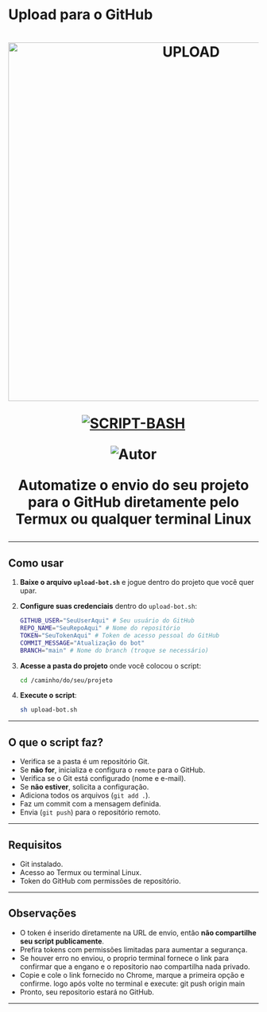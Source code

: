 # Upload para o GitHub

<h1 align="center">
<p>
<img src= "https://files.catbox.moe/jijqo6.jpg" alt="UPLOAD" width="720">
</p>

<p align="center">
<a href="#"><img title="SCRIPT-BASH" src="https://img.shields.io/badge/SCRIPT•BASH-blue?&style=for-the-badge"></a>
</p>

<p align="center">
<img title="Autor" src="https://img.shields.io/badge/Autor-@euyato-orange.svg?style=for-the-badge&logo=github"></a>

Automatize o envio do seu projeto para o GitHub diretamente pelo Termux ou qualquer terminal Linux

---

## Como usar

1. **Baixe o arquivo `upload-bot.sh`** e jogue dentro do projeto que você quer upar.

2. **Configure suas credenciais** dentro do `upload-bot.sh`:
   
   ```sh
   GITHUB_USER="SeuUserAqui" # Seu usuário do GitHub
   REPO_NAME="SeuRepoAqui" # Nome do repositório
   TOKEN="SeuTokenAqui" # Token de acesso pessoal do GitHub
   COMMIT_MESSAGE="Atualização do bot"
   BRANCH="main" # Nome do branch (troque se necessário)
   ```

3. **Acesse a pasta do projeto** onde você colocou o script:

   ```bash
   cd /caminho/do/seu/projeto
   ```

4. **Execute o script**:
   
   ```bash
   sh upload-bot.sh
   ```
---

## O que o script faz?

- Verifica se a pasta é um repositório Git.
- Se **não for**, inicializa e configura o `remote` para o GitHub.
- Verifica se o Git está configurado (nome e e-mail).
- Se **não estiver**, solicita a configuração.
- Adiciona todos os arquivos (`git add .`).
- Faz um commit com a mensagem definida.
- Envia (`git push`) para o repositório remoto.

---

## Requisitos

- Git instalado.
- Acesso ao Termux ou terminal Linux.
- Token do GitHub com permissões de repositório.

---

## Observações

- O token é inserido diretamente na URL de envio, então **não compartilhe seu script publicamente**.
- Prefira tokens com permissões limitadas para aumentar a segurança.
- Se houver erro no enviou, o proprio terminal fornece o link para confirmar que a engano e o repositorio nao compartilha nada privado.
- Copie e cole o link fornecido no Chrome, marque a primeira opção e confirme. logo após volte no terminal e execute: git push origin main
- Pronto, seu repositorio estará no GitHub.

---
